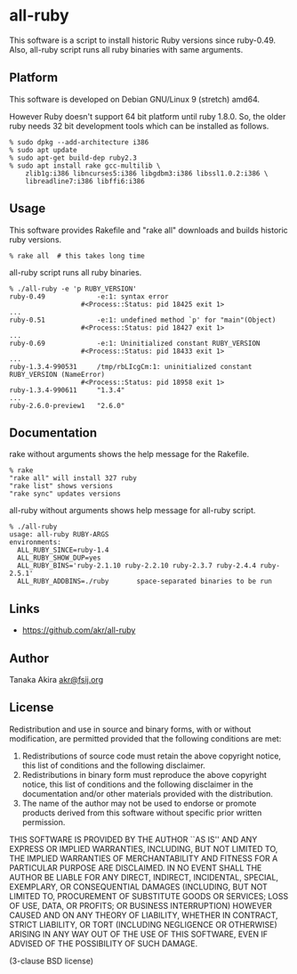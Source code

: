 # all-ruby

This software is a script to install historic Ruby versions since ruby-0.49.
Also, all-ruby script runs all ruby binaries with same arguments.

## Platform

This software is developed on Debian GNU/Linux 9 (stretch) amd64.

However Ruby doesn't support 64 bit platform until ruby 1.8.0.
So, the older ruby needs 32 bit development tools which can be
installed as follows.

    % sudo dpkg --add-architecture i386
    % sudo apt update
    % sudo apt-get build-dep ruby2.3
    % sudo apt install rake gcc-multilib \
        zlib1g:i386 libncurses5:i386 libgdbm3:i386 libssl1.0.2:i386 \
        libreadline7:i386 libffi6:i386

## Usage

This software provides Rakefile and "rake all" downloads and builds
historic ruby versions.

    % rake all  # this takes long time

all-ruby script runs all ruby binaries.

    % ./all-ruby -e 'p RUBY_VERSION'
    ruby-0.49             -e:1: syntax error
                      #<Process::Status: pid 18425 exit 1>
    ...
    ruby-0.51             -e:1: undefined method `p' for "main"(Object)
                      #<Process::Status: pid 18427 exit 1>
    ...
    ruby-0.69             -e:1: Uninitialized constant RUBY_VERSION
                      #<Process::Status: pid 18433 exit 1>
    ...
    ruby-1.3.4-990531     /tmp/rbLIcgCm:1: uninitialized constant RUBY_VERSION (NameError)
                      #<Process::Status: pid 18958 exit 1>
    ruby-1.3.4-990611     "1.3.4"
    ...
    ruby-2.6.0-preview1   "2.6.0"

## Documentation

rake without arguments shows the help message for the Rakefile.

    % rake
    "rake all" will install 327 ruby
    "rake list" shows versions
    "rake sync" updates versions

all-ruby without arguments shows help message for all-ruby script.

    % ./all-ruby
    usage: all-ruby RUBY-ARGS
    environments:
      ALL_RUBY_SINCE=ruby-1.4
      ALL_RUBY_SHOW_DUP=yes
      ALL_RUBY_BINS='ruby-2.1.10 ruby-2.2.10 ruby-2.3.7 ruby-2.4.4 ruby-2.5.1'
      ALL_RUBY_ADDBINS=./ruby       space-separated binaries to be run

## Links

- https://github.com/akr/all-ruby

## Author

Tanaka Akira
akr@fsij.org

## License

Redistribution and use in source and binary forms, with or without
modification, are permitted provided that the following conditions
are met:

 1. Redistributions of source code must retain the above copyright
    notice, this list of conditions and the following disclaimer.
 2. Redistributions in binary form must reproduce the above
    copyright notice, this list of conditions and the following
    disclaimer in the documentation and/or other materials provided
    with the distribution.
 3. The name of the author may not be used to endorse or promote
    products derived from this software without specific prior
    written permission.

THIS SOFTWARE IS PROVIDED BY THE AUTHOR ``AS IS'' AND ANY EXPRESS
OR IMPLIED WARRANTIES, INCLUDING, BUT NOT LIMITED TO, THE IMPLIED
WARRANTIES OF MERCHANTABILITY AND FITNESS FOR A PARTICULAR PURPOSE
ARE DISCLAIMED. IN NO EVENT SHALL THE AUTHOR BE LIABLE FOR ANY
DIRECT, INDIRECT, INCIDENTAL, SPECIAL, EXEMPLARY, OR CONSEQUENTIAL
DAMAGES (INCLUDING, BUT NOT LIMITED TO, PROCUREMENT OF SUBSTITUTE
GOODS OR SERVICES; LOSS OF USE, DATA, OR PROFITS; OR BUSINESS
INTERRUPTION) HOWEVER CAUSED AND ON ANY THEORY OF LIABILITY,
WHETHER IN CONTRACT, STRICT LIABILITY, OR TORT (INCLUDING NEGLIGENCE
OR OTHERWISE) ARISING IN ANY WAY OUT OF THE USE OF THIS SOFTWARE,
EVEN IF ADVISED OF THE POSSIBILITY OF SUCH DAMAGE.

(3-clause BSD license)
